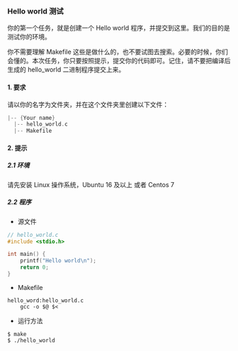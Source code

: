 ### Hello world 测试

你的第一个任务，就是创建一个 Hello world 程序，并提交到这里。我们的目的是测试你的环境。

你不需要理解 Makefile 这些是做什么的，也不要试图去搜索。必要的时候，你们会懂的。本次任务，你只要按照提示，提交你的代码即可。记住，请不要把编译后生成的 hello_world 二进制程序提交上来。

#### 1. 要求

请以你的名字为文件夹，并在这个文件夹里创建以下文件：

```c
|-- {Your name}
  |-- hello_world.c
  |-- Makefile
```

#### 2. 提示

##### 2.1 环境

请先安装 Linux 操作系统，Ubuntu 16 及以上 或者 Centos 7

##### 2.2 程序

- 源文件

```c
// hello_world.c
#include <stdio.h>

int main() {
    printf("Hello world\n");
    return 0;
}
```

- Makefile

```
hello_word:hello_world.c
    gcc -o $@ $<
```

- 运行方法

```
$ make
$ ./hello_world
```
